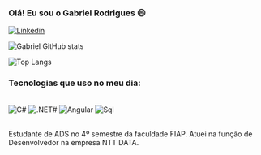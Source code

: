 ### Olá! Eu sou o Gabriel Rodrigues 😄

[![Linkedin](https://img.shields.io/badge/LinkedIn-0077B5?style=for-the-badge&logo=linkedin&logoColor=white)](https://www.linkedin.com/in/gabriel-rodrigues-passos/)


![Gabriel GitHub stats](https://github-readme-stats.vercel.app/api?username=GabrielRP17&show_icons=true&theme=transparent)

![Top Langs](https://github-readme-stats.vercel.app/api/top-langs/?username=GabrielRP17&layout=compact)

### Tecnologias que uso no meu dia:

<div style="display: inline_block"><br/>
    <img alt="C#" src="https://img.shields.io/badge/C%23-239120?style=for-the-badge&logo=c-sharp&logoColor=white"/>
    <img alt=".NET#" src="https://img.shields.io/badge/.NET-5C2D91?style=for-the-badge&logo=.net&logoColor=white"/>
    <img alt="Angular" src="https://img.shields.io/badge/Angular-DD0031?style=for-the-badge&logo=angular&logoColor=white"/>
    <img alt="Sql" src="https://img.shields.io/badge/MySQL-00000F?style=for-the-badge&logo=mysql&logoColor=white"/>
</div><br/>

Estudante de ADS no 4º semestre da faculdade FIAP.
Atuei na função de Desenvolvedor na empresa NTT DATA.

